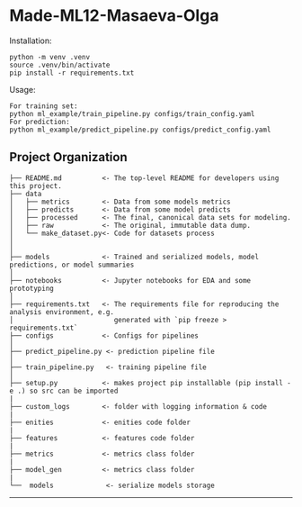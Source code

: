 # Made-ML12-Masaeva-Olga

Installation: 
~~~
python -m venv .venv
source .venv/bin/activate
pip install -r requirements.txt
~~~
Usage:
~~~
For training set:
python ml_example/train_pipeline.py configs/train_config.yaml
For prediction:
python ml_example/predict_pipeline.py configs/predict_config.yaml
~~~


Project Organization
------------

    
    ├── README.md          <- The top-level README for developers using this project.
    ├── data
    │   ├── metrics        <- Data from some models metrics
    │   ├── predicts       <- Data from some model predicts
    │   ├── processed      <- The final, canonical data sets for modeling.
    │   ├── raw            <- The original, immutable data dump.
    │   └── make_dataset.py<- Code for datasets process
    │
    │
    ├── models             <- Trained and serialized models, model predictions, or model summaries
    │
    ├── notebooks          <- Jupyter notebooks for EDA and some prototyping
    │
    ├── requirements.txt   <- The requirements file for reproducing the analysis environment, e.g.
    │                         generated with `pip freeze > requirements.txt`
    ├── configs            <- Configs for pipelines
    │
    ├── predict_pipeline.py <- prediction pipeline file
    │
    ├── train_pipeline.py   <- training pipeline file
    │
    ├── setup.py           <- makes project pip installable (pip install -e .) so src can be imported
    |
    ├── custom_logs        <- folder with logging information & code
    |
    ├── enities            <- enities code folder
    |
    ├── features           <- features code folder
    |
    ├── metrics            <- metrics class folder
    |
    ├── model_gen          <- metrics class folder
    |
    └──  models             <- serialize models storage
--------
